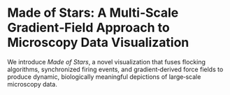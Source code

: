 # Made of Stars: A Multi‑Scale Gradient‑Field Approach to Microscopy Data Visualization

We introduce _Made of Stars_, a novel visualization that fuses flocking algorithms, synchronized firing events, and gradient‑derived force fields to produce dynamic, biologically meaningful depictions of large‑scale microscopy data.
